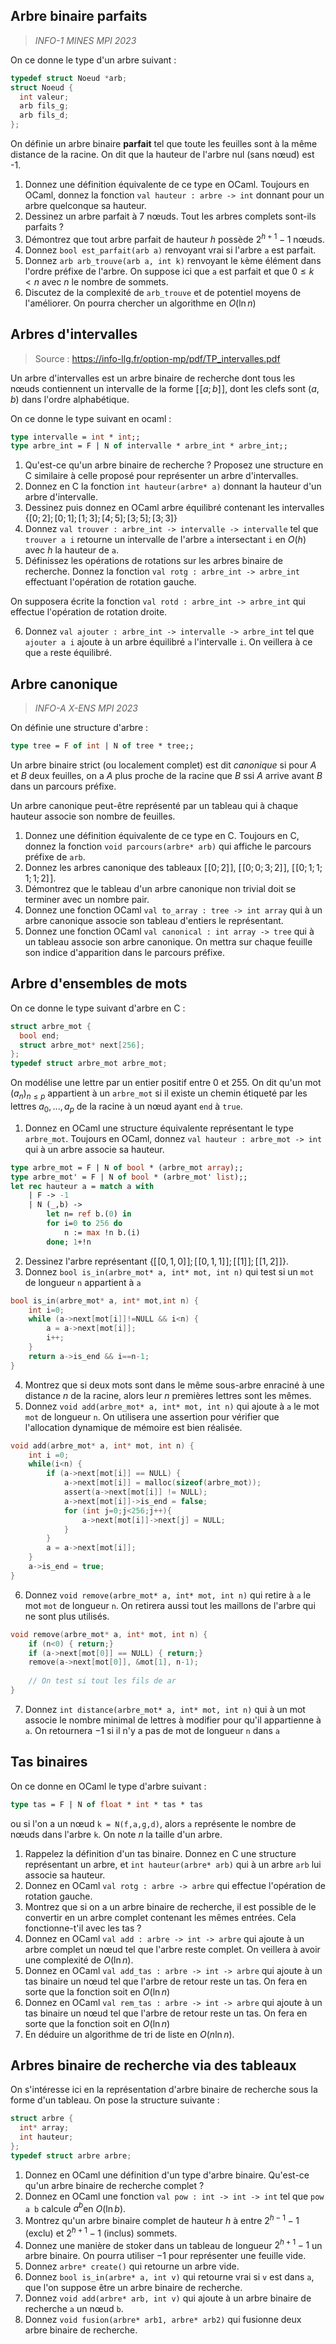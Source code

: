 ## Arbre binaire parfaits
> *INFO-1 MINES MPI 2023*

On ce donne le type d'un arbre suivant :
```c
typedef struct Noeud *arb;
struct Noeud {
  int valeur;
  arb fils_g;
  arb fils_d;
};
```

On définie un arbre binaire **parfait** tel que toute les feuilles sont à la même distance de la racine.
On dit que la hauteur de l'arbre nul (sans nœud) est -1.
1. Donnez une définition équivalente de ce type en OCaml. Toujours en OCaml, donnez la fonction `val hauteur : arbre -> int` donnant pour un arbre quelconque sa hauteur.
2. Dessinez un arbre parfait à 7 nœuds. Tout les arbres complets sont-ils parfaits ?
3. Démontrez que tout arbre parfait de hauteur $h$ possède $2^{h+1}-1$ nœuds.
4. Donnez `bool est_parfait(arb a)` renvoyant vrai si l'arbre `a` est parfait.
5. Donnez `arb arb_trouve(arb a, int k)` renvoyant le `k`ème élément dans l'ordre préfixe de l'arbre. On suppose ici que `a` est parfait et que $0\le k<n$ avec $n$ le nombre de sommets.
6. Discutez de la complexité de `arb_trouve` et de potentiel moyens de l'améliorer. On pourra chercher un algorithme en $O(\ln n)$

## Arbres d'intervalles
> Source : https://info-llg.fr/option-mp/pdf/TP_intervalles.pdf

Un arbre d'intervalles est un arbre binaire de recherche dont tous les nœuds contiennent un intervalle de la forme $[\![ a; b]\!]$, dont les clefs sont $(a,b)$ dans l'ordre alphabétique.

On ce donne le type suivant en ocaml :
```ocaml
type intervalle = int * int;;
type arbre_int = F | N of intervalle * arbre_int * arbre_int;;
```

1. Qu'est-ce qu'un arbre binaire de recherche ? Proposez une structure en C similaire à celle proposé pour représenter un arbre d'intervalles.
2. Donnez en C la fonction `int hauteur(arbre* a)` donnant la hauteur d'un arbre d'intervalle.
3. Dessinez puis donnez en OCaml arbre équilibré contenant les intervalles $\{[0;2]; [0;1]; [1;3]; [4;5]; [3;5]; [3;3]\}$
4. Donnez `val trouver : arbre_int -> intervalle -> intervalle` tel que `trouver a i`  retourne un intervalle de l'arbre `a` intersectant `i` en $O(h)$ avec $h$ la hauteur de `a`.
5. Définissez les opérations de rotations sur les arbres binaire de recherche. Donnez la fonction `val rotg : arbre_int -> arbre_int` effectuant l'opération de rotation gauche. 

On supposera écrite la fonction `val rotd : arbre_int -> arbre_int` qui effectue l'opération de rotation droite.

6. Donnez `val ajouter : arbre_int -> intervalle -> arbre_int` tel que `ajouter a i` ajoute à un arbre équilibré `a` l'intervalle `i`. On veillera à ce que `a` reste équilibré.
## Arbre canonique
> *INFO-A X-ENS MPI 2023*

On définie une structure d'arbre :
```ocaml
type tree = F of int | N of tree * tree;;
``` 
Un arbre binaire strict (ou localement complet) est dit *canonique* si pour $A$ et $B$ deux feuilles, on a $A$ plus proche de la racine que $B$ ssi $A$ arrive avant $B$ dans un parcours préfixe.

Un arbre canonique peut-être représenté par un tableau qui à chaque hauteur associe son nombre de feuilles.

1. Donnez une définition équivalente de ce type en C. Toujours en C, donnez la fonction `void parcours(arbre* arb)` qui affiche le parcours préfixe de `arb`.
2. Donnez les arbres canonique des tableaux $[\![0;2]\!]$, $[\![0;0;3;2]\!]$, $[\![0;1;1;1;1;2]\!]$.
3. Démontrez que le tableau d'un arbre canonique non trivial doit se terminer avec un nombre pair.
4. Donnez une fonction OCaml `val to_array : tree -> int array` qui à un arbre canonique associe son tableau d'entiers le représentant.
5. Donnez une fonction OCaml `val canonical : int array -> tree` qui à un tableau associe son arbre canonique. On mettra sur chaque feuille son indice d'apparition dans le parcours préfixe. 


## Arbre d'ensembles de mots
On ce donne le type suivant d'arbre en C :
```c
struct arbre_mot {
  bool end;
  struct arbre_mot* next[256];
};
typedef struct arbre_mot arbre_mot;
```
On modélise une lettre par un entier positif entre $0$ et $255$.
On dit qu'un mot $(a_n)_{n\le p}$ appartient à un `arbre_mot` si il existe un chemin étiqueté par les lettres $a_0,...,a_p$ de la racine à un nœud ayant `end` à `true`.

1. Donnez en OCaml une structure équivalente représentant le type `arbre_mot`. Toujours en OCaml, donnez `val hauteur : arbre_mot -> int` qui à un arbre associe sa hauteur.

```ocaml
type arbre_mot = F | N of bool * (arbre_mot array);;
type arbre_mot' = F | N of bool * (arbre_mot' list);;
let rec hauteur a = match a with
	| F -> -1
	| N (_,b) ->
		let n= ref b.(0) in
		for i=0 to 256 do 
			n := max !n b.(i)
		done; 1+!n
```

2. Dessinez l'arbre représentant $\{ [ \! [0,1,0]\!]; [ \! [0,1,1]\!]; [ \! [1]\!]; [ \! [1,2]\!]\}$.
3. Donnez `bool is_in(arbre_mot* a, int* mot, int n)` qui test si un `mot` de longueur `n` appartient à `a`

```c
bool is_in(arbre_mot* a, int* mot,int n) {
	int i=0;
	while (a->next[mot[i]]!=NULL && i<n) {
		a = a->next[mot[i]];
		i++;
	}
	return a->is_end && i==n-1;
}
```

4. Montrez que si deux mots sont dans le même sous-arbre enraciné à une distance $n$ de la racine, alors leur $n$ premières lettres sont les mêmes.
5. Donnez `void add(arbre_mot* a, int* mot, int n)` qui ajoute à `a` le mot `mot` de longueur `n`. On utilisera une assertion pour vérifier que l'allocation dynamique de mémoire est bien réalisée.

```c
void add(arbre_mot* a, int* mot, int n) {
	int i =0;
	while(i<n) {
		if (a->next[mot[i]] == NULL) {
			a->next[mot[i]] = malloc(sizeof(arbre_mot));
			assert(a->next[mot[i]] != NULL);
			a->next[mot[i]]->is_end = false;
			for (int j=0;j<256;j++){
				a->next[mot[i]]->next[j] = NULL;
			}
		}
		a = a->next[mot[i]];
	}
	a->is_end = true;
}
```

6. Donnez `void remove(arbre_mot* a, int* mot, int n)` qui retire à `a` le mot `mot` de longueur `n`. On retirera aussi tout les maillons de l'arbre qui ne sont plus utilisés.
 
```c
void remove(arbre_mot* a, int* mot, int n) {
	if (n<0) { return;}
	if (a->next[mot[0]] == NULL) { return;}
	remove(a->next[mot[0]], &mot[1], n-1);
	
	// On test si tout les fils de ar
}
```
7. Donnez `int distance(arbre_mot* a, int* mot, int n)` qui à un mot associe le nombre minimal de lettres à modifier pour qu'il appartienne à `a`. On retournera $-1$ si il n'y a pas de mot de longueur `n` dans `a`

## Tas binaires

On ce donne en OCaml le type d'arbre suivant :
```ocaml
type tas = F | N of float * int * tas * tas
```
ou si l'on a un nœud `k = N(f,a,g,d)`, alors `a` représente le nombre de nœuds dans l'arbre `k`.
On note $n$ la taille d'un arbre.

1. Rappelez la définition d'un tas binaire. Donnez en C une structure représentant un arbre, et `int hauteur(arbre* arb)` qui à un arbre `arb` lui associe sa hauteur.
2. Donnez en OCaml `val rotg : arbre -> arbre` qui effectue l'opération de rotation gauche.
3. Montrez que si on a un arbre binaire de recherche, il est possible de le convertir en un arbre complet contenant les mêmes entrées. Cela fonctionne-t'il avec les tas ?
4. Donnez en OCaml `val add : arbre -> int -> arbre` qui ajoute à un arbre complet un nœud tel que l'arbre reste complet. On veillera à avoir une complexité de $O(\ln n)$.
5. Donnez en OCaml `val add_tas : arbre -> int -> arbre` qui ajoute à un tas binaire un nœud tel que l'arbre de retour reste un tas. On fera en sorte que la fonction soit en $O(\ln n)$
6. Donnez en OCaml `val rem_tas : arbre -> int -> arbre` qui ajoute à un tas binaire un nœud tel que l'arbre de retour reste un tas. On fera en sorte que la fonction soit en $O(\ln n)$
7. En déduire un algorithme de tri de liste en $O(n\ln n)$.

## Arbres binaire de recherche via des tableaux

On s'intéresse ici en la représentation d'arbre binaire de recherche sous la forme d'un tableau.
On pose la structure suivante :
```c
struct arbre {
  int* array;
  int hauteur;
};
typedef struct arbre arbre;
```


1. Donnez en OCaml une définition d'un type d'arbre binaire. Qu'est-ce qu'un arbre binaire de recherche complet ?
2. Donnez en OCaml une fonction `val pow : int -> int -> int` tel que `pow a b` calcule $a^b$en $O(\ln b)$.
3. Montrez qu'un arbre binaire complet de hauteur $h$ à entre $2^{h-1}-1$ (exclu) et $2^{h+1}-1$ (inclus) sommets.
4. Donnez une manière de stoker dans un tableau de longueur $2^{h+1}-1$ un arbre binaire. On pourra utiliser $-1$ pour représenter une feuille vide.
5. Donnez `arbre* create()` qui retourne un arbre vide.
5. Donnez `bool is_in(arbre* a, int v)` qui retourne vrai si `v` est dans `a`, que l'on suppose être un arbre binaire de recherche.
6. Donnez `void add(arbre* arb, int v)` qui ajoute à un arbre binaire de recherche `a` un nœud `b`.
7. Donnez `void fusion(arbre* arb1, arbre* arb2)` qui fusionne deux arbre binaire de recherche.



<!--stackedit_data:
eyJoaXN0b3J5IjpbLTc0MzU5OTQwNCwtNzU0MDIyMTQxLDU0MD
QzNDM1Ml19
-->